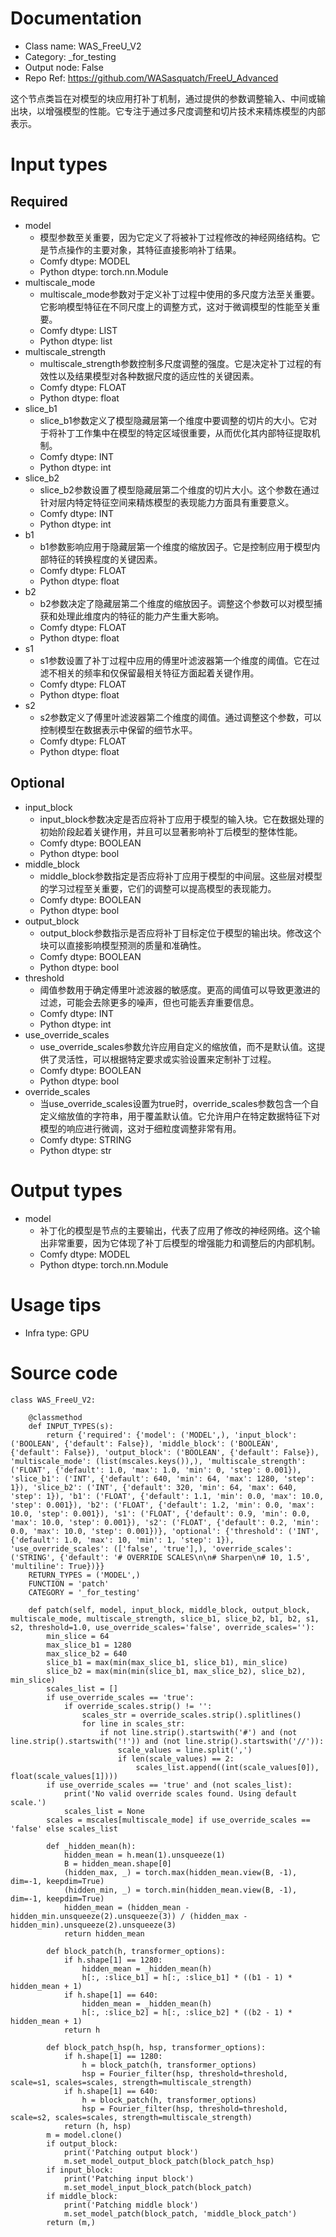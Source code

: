 # Documentation
- Class name: WAS_FreeU_V2
- Category: _for_testing
- Output node: False
- Repo Ref: https://github.com/WASasquatch/FreeU_Advanced

这个节点类旨在对模型的块应用打补丁机制，通过提供的参数调整输入、中间或输出块，以增强模型的性能。它专注于通过多尺度调整和切片技术来精炼模型的内部表示。

# Input types
## Required
- model
    - 模型参数至关重要，因为它定义了将被补丁过程修改的神经网络结构。它是节点操作的主要对象，其特征直接影响补丁结果。
    - Comfy dtype: MODEL
    - Python dtype: torch.nn.Module
- multiscale_mode
    - multiscale_mode参数对于定义补丁过程中使用的多尺度方法至关重要。它影响模型特征在不同尺度上的调整方式，这对于微调模型的性能至关重要。
    - Comfy dtype: LIST
    - Python dtype: list
- multiscale_strength
    - multiscale_strength参数控制多尺度调整的强度。它是决定补丁过程的有效性以及结果模型对各种数据尺度的适应性的关键因素。
    - Comfy dtype: FLOAT
    - Python dtype: float
- slice_b1
    - slice_b1参数定义了模型隐藏层第一个维度中要调整的切片的大小。它对于将补丁工作集中在模型的特定区域很重要，从而优化其内部特征提取机制。
    - Comfy dtype: INT
    - Python dtype: int
- slice_b2
    - slice_b2参数设置了模型隐藏层第二个维度的切片大小。这个参数在通过针对层内特定特征空间来精炼模型的表现能力方面具有重要意义。
    - Comfy dtype: INT
    - Python dtype: int
- b1
    - b1参数影响应用于隐藏层第一个维度的缩放因子。它是控制应用于模型内部特征的转换程度的关键因素。
    - Comfy dtype: FLOAT
    - Python dtype: float
- b2
    - b2参数决定了隐藏层第二个维度的缩放因子。调整这个参数可以对模型捕获和处理此维度内的特征的能力产生重大影响。
    - Comfy dtype: FLOAT
    - Python dtype: float
- s1
    - s1参数设置了补丁过程中应用的傅里叶滤波器第一个维度的阈值。它在过滤不相关的频率和仅保留最相关特征方面起着关键作用。
    - Comfy dtype: FLOAT
    - Python dtype: float
- s2
    - s2参数定义了傅里叶滤波器第二个维度的阈值。通过调整这个参数，可以控制模型在数据表示中保留的细节水平。
    - Comfy dtype: FLOAT
    - Python dtype: float
## Optional
- input_block
    - input_block参数决定是否应将补丁应用于模型的输入块。它在数据处理的初始阶段起着关键作用，并且可以显著影响补丁后模型的整体性能。
    - Comfy dtype: BOOLEAN
    - Python dtype: bool
- middle_block
    - middle_block参数指定是否应将补丁应用于模型的中间层。这些层对模型的学习过程至关重要，它们的调整可以提高模型的表现能力。
    - Comfy dtype: BOOLEAN
    - Python dtype: bool
- output_block
    - output_block参数指示是否应将补丁目标定位于模型的输出块。修改这个块可以直接影响模型预测的质量和准确性。
    - Comfy dtype: BOOLEAN
    - Python dtype: bool
- threshold
    - 阈值参数用于确定傅里叶滤波器的敏感度。更高的阈值可以导致更激进的过滤，可能会去除更多的噪声，但也可能丢弃重要信息。
    - Comfy dtype: INT
    - Python dtype: int
- use_override_scales
    - use_override_scales参数允许应用自定义的缩放值，而不是默认值。这提供了灵活性，可以根据特定要求或实验设置来定制补丁过程。
    - Comfy dtype: BOOLEAN
    - Python dtype: bool
- override_scales
    - 当use_override_scales设置为true时，override_scales参数包含一个自定义缩放值的字符串，用于覆盖默认值。它允许用户在特定数据特征下对模型的响应进行微调，这对于细粒度调整非常有用。
    - Comfy dtype: STRING
    - Python dtype: str

# Output types
- model
    - 补丁化的模型是节点的主要输出，代表了应用了修改的神经网络。这个输出非常重要，因为它体现了补丁后模型的增强能力和调整后的内部机制。
    - Comfy dtype: MODEL
    - Python dtype: torch.nn.Module

# Usage tips
- Infra type: GPU

# Source code
```
class WAS_FreeU_V2:

    @classmethod
    def INPUT_TYPES(s):
        return {'required': {'model': ('MODEL',), 'input_block': ('BOOLEAN', {'default': False}), 'middle_block': ('BOOLEAN', {'default': False}), 'output_block': ('BOOLEAN', {'default': False}), 'multiscale_mode': (list(mscales.keys()),), 'multiscale_strength': ('FLOAT', {'default': 1.0, 'max': 1.0, 'min': 0, 'step': 0.001}), 'slice_b1': ('INT', {'default': 640, 'min': 64, 'max': 1280, 'step': 1}), 'slice_b2': ('INT', {'default': 320, 'min': 64, 'max': 640, 'step': 1}), 'b1': ('FLOAT', {'default': 1.1, 'min': 0.0, 'max': 10.0, 'step': 0.001}), 'b2': ('FLOAT', {'default': 1.2, 'min': 0.0, 'max': 10.0, 'step': 0.001}), 's1': ('FLOAT', {'default': 0.9, 'min': 0.0, 'max': 10.0, 'step': 0.001}), 's2': ('FLOAT', {'default': 0.2, 'min': 0.0, 'max': 10.0, 'step': 0.001})}, 'optional': {'threshold': ('INT', {'default': 1.0, 'max': 10, 'min': 1, 'step': 1}), 'use_override_scales': (['false', 'true'],), 'override_scales': ('STRING', {'default': '# OVERRIDE SCALES\n\n# Sharpen\n# 10, 1.5', 'multiline': True})}}
    RETURN_TYPES = ('MODEL',)
    FUNCTION = 'patch'
    CATEGORY = '_for_testing'

    def patch(self, model, input_block, middle_block, output_block, multiscale_mode, multiscale_strength, slice_b1, slice_b2, b1, b2, s1, s2, threshold=1.0, use_override_scales='false', override_scales=''):
        min_slice = 64
        max_slice_b1 = 1280
        max_slice_b2 = 640
        slice_b1 = max(min(max_slice_b1, slice_b1), min_slice)
        slice_b2 = max(min(min(slice_b1, max_slice_b2), slice_b2), min_slice)
        scales_list = []
        if use_override_scales == 'true':
            if override_scales.strip() != '':
                scales_str = override_scales.strip().splitlines()
                for line in scales_str:
                    if not line.strip().startswith('#') and (not line.strip().startswith('!')) and (not line.strip().startswith('//')):
                        scale_values = line.split(',')
                        if len(scale_values) == 2:
                            scales_list.append((int(scale_values[0]), float(scale_values[1])))
        if use_override_scales == 'true' and (not scales_list):
            print('No valid override scales found. Using default scale.')
            scales_list = None
        scales = mscales[multiscale_mode] if use_override_scales == 'false' else scales_list

        def _hidden_mean(h):
            hidden_mean = h.mean(1).unsqueeze(1)
            B = hidden_mean.shape[0]
            (hidden_max, _) = torch.max(hidden_mean.view(B, -1), dim=-1, keepdim=True)
            (hidden_min, _) = torch.min(hidden_mean.view(B, -1), dim=-1, keepdim=True)
            hidden_mean = (hidden_mean - hidden_min.unsqueeze(2).unsqueeze(3)) / (hidden_max - hidden_min).unsqueeze(2).unsqueeze(3)
            return hidden_mean

        def block_patch(h, transformer_options):
            if h.shape[1] == 1280:
                hidden_mean = _hidden_mean(h)
                h[:, :slice_b1] = h[:, :slice_b1] * ((b1 - 1) * hidden_mean + 1)
            if h.shape[1] == 640:
                hidden_mean = _hidden_mean(h)
                h[:, :slice_b2] = h[:, :slice_b2] * ((b2 - 1) * hidden_mean + 1)
            return h

        def block_patch_hsp(h, hsp, transformer_options):
            if h.shape[1] == 1280:
                h = block_patch(h, transformer_options)
                hsp = Fourier_filter(hsp, threshold=threshold, scale=s1, scales=scales, strength=multiscale_strength)
            if h.shape[1] == 640:
                h = block_patch(h, transformer_options)
                hsp = Fourier_filter(hsp, threshold=threshold, scale=s2, scales=scales, strength=multiscale_strength)
            return (h, hsp)
        m = model.clone()
        if output_block:
            print('Patching output block')
            m.set_model_output_block_patch(block_patch_hsp)
        if input_block:
            print('Patching input block')
            m.set_model_input_block_patch(block_patch)
        if middle_block:
            print('Patching middle block')
            m.set_model_patch(block_patch, 'middle_block_patch')
        return (m,)
```